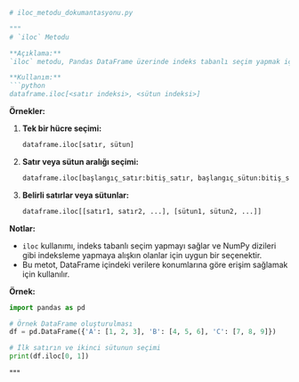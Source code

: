 ```python
# iloc_metodu_dokumantasyonu.py

"""
# `iloc` Metodu

**Açıklama:**
`iloc` metodu, Pandas DataFrame üzerinde indeks tabanlı seçim yapmak için kullanılır. "iloc" kısaltması "integer location"dan gelir ve DataFrame içindeki belirli satır ve sütunlara, konumlarına göre erişim sağlar.

**Kullanım:**
```python
dataframe.iloc[<satır indeksi>, <sütun indeksi>]
```

**Örnekler:**

1. **Tek bir hücre seçimi:**
   ```python
   dataframe.iloc[satır, sütun]
   ```

2. **Satır veya sütun aralığı seçimi:**
   ```python
   dataframe.iloc[başlangıç_satır:bitiş_satır, başlangıç_sütun:bitiş_sütun]
   ```

3. **Belirli satırlar veya sütunlar:**
   ```python
   dataframe.iloc[[satır1, satır2, ...], [sütun1, sütun2, ...]]
   ```

**Notlar:**
- `iloc` kullanımı, indeks tabanlı seçim yapmayı sağlar ve NumPy dizileri gibi indeksleme yapmaya alışkın olanlar için uygun bir seçenektir.
- Bu metot, DataFrame içindeki verilere konumlarına göre erişim sağlamak için kullanılır.

**Örnek:**
```python
import pandas as pd

# Örnek DataFrame oluşturulması
df = pd.DataFrame({'A': [1, 2, 3], 'B': [4, 5, 6], 'C': [7, 8, 9]})

# İlk satırın ve ikinci sütunun seçimi
print(df.iloc[0, 1])
```
"""
```